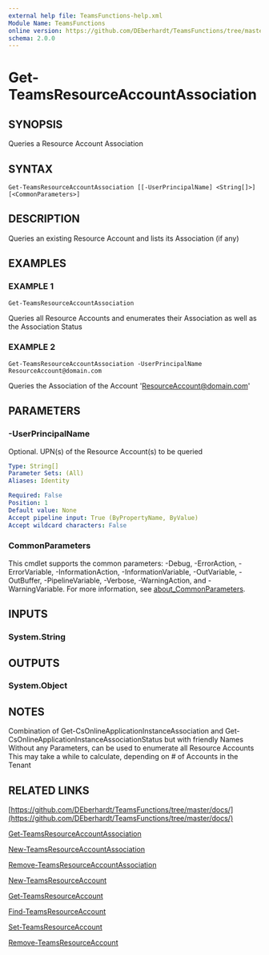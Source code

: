 ```yaml
---
external help file: TeamsFunctions-help.xml
Module Name: TeamsFunctions
online version: https://github.com/DEberhardt/TeamsFunctions/tree/master/docs/
schema: 2.0.0
---
```


# Get-TeamsResourceAccountAssociation

## SYNOPSIS
Queries a Resource Account Association

## SYNTAX

```
Get-TeamsResourceAccountAssociation [[-UserPrincipalName] <String[]>] [<CommonParameters>]
```

## DESCRIPTION
Queries an existing Resource Account and lists its Association (if any)

## EXAMPLES

### EXAMPLE 1
```
Get-TeamsResourceAccountAssociation
```

Queries all Resource Accounts and enumerates their Association as well as the Association Status

### EXAMPLE 2
```
Get-TeamsResourceAccountAssociation -UserPrincipalName ResourceAccount@domain.com
```

Queries the Association of the Account 'ResourceAccount@domain.com'

## PARAMETERS

### -UserPrincipalName
Optional.
UPN(s) of the Resource Account(s) to be queried

```yaml
Type: String[]
Parameter Sets: (All)
Aliases: Identity

Required: False
Position: 1
Default value: None
Accept pipeline input: True (ByPropertyName, ByValue)
Accept wildcard characters: False
```

### CommonParameters
This cmdlet supports the common parameters: -Debug, -ErrorAction, -ErrorVariable, -InformationAction, -InformationVariable, -OutVariable, -OutBuffer, -PipelineVariable, -Verbose, -WarningAction, and -WarningVariable. For more information, see [about_CommonParameters](http://go.microsoft.com/fwlink/?LinkID=113216).

## INPUTS

### System.String
## OUTPUTS

### System.Object
## NOTES
Combination of Get-CsOnlineApplicationInstanceAssociation and Get-CsOnlineApplicationInstanceAssociationStatus but with friendly Names
Without any Parameters, can be used to enumerate all Resource Accounts
  This may take a while to calculate, depending on # of Accounts in the Tenant

## RELATED LINKS

[https://github.com/DEberhardt/TeamsFunctions/tree/master/docs/](https://github.com/DEberhardt/TeamsFunctions/tree/master/docs/)

[Get-TeamsResourceAccountAssociation]()

[New-TeamsResourceAccountAssociation]()

[Remove-TeamsResourceAccountAssociation]()

[New-TeamsResourceAccount]()

[Get-TeamsResourceAccount]()

[Find-TeamsResourceAccount]()

[Set-TeamsResourceAccount]()

[Remove-TeamsResourceAccount]()

